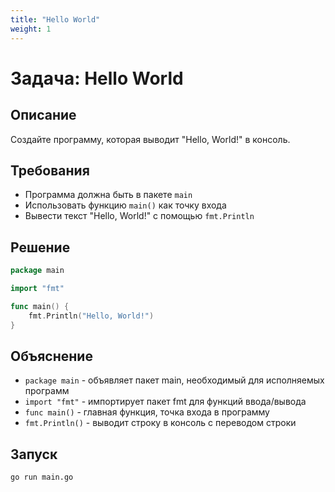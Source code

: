 ```yaml
---
title: "Hello World"
weight: 1
---
```


# Задача: Hello World

## Описание
Создайте программу, которая выводит "Hello, World!" в консоль.

## Требования
- Программа должна быть в пакете `main`
- Использовать функцию `main()` как точку входа
- Вывести текст "Hello, World!" с помощью `fmt.Println`

## Решение

```go
package main

import "fmt"

func main() {
    fmt.Println("Hello, World!")
}
```

## Объяснение
- `package main` - объявляет пакет main, необходимый для исполняемых программ
- `import "fmt"` - импортирует пакет fmt для функций ввода/вывода
- `func main()` - главная функция, точка входа в программу
- `fmt.Println()` - выводит строку в консоль с переводом строки

## Запуск
```bash
go run main.go
```